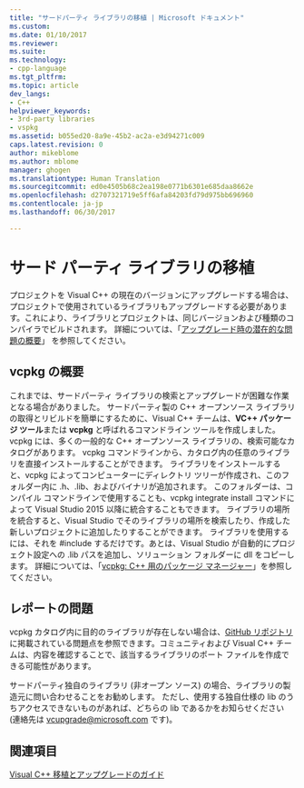 ```yaml
---
title: "サードパーティ ライブラリの移植 | Microsoft ドキュメント"
ms.custom: 
ms.date: 01/10/2017
ms.reviewer: 
ms.suite: 
ms.technology:
- cpp-language
ms.tgt_pltfrm: 
ms.topic: article
dev_langs:
- C++
helpviewer_keywords:
- 3rd-party libraries
- vspkg
ms.assetid: b055ed20-8a9e-45b2-ac2a-e3d94271c009
caps.latest.revision: 0
author: mikeblome
ms.author: mblome
manager: ghogen
ms.translationtype: Human Translation
ms.sourcegitcommit: ed0e4505b68c2ea198e0771b6301e685daa8662e
ms.openlocfilehash: d2707321719e5ff6afa84203fd79d975bb696960
ms.contentlocale: ja-jp
ms.lasthandoff: 06/30/2017

---
```


# <a name="porting-third-party-libraries"></a>サード パーティ ライブラリの移植

プロジェクトを Visual C++ の現在のバージョンにアップグレードする場合は、プロジェクトで使用されているライブラリもアップグレードする必要があります。これにより、ライブラリとプロジェクトは、同じバージョンおよび種類のコンパイラでビルドされます。 詳細については、「[アップグレード時の潜在的な問題の概要](overview-of-potential-upgrade-issues-visual-cpp.md)」 を参照してください。 

## <a name="introducing-vcpkg"></a>vcpkg の概要
これまでは、サードパーティ ライブラリの検索とアップグレードが困難な作業となる場合がありました。 サードパーティ製の C++ オープンソース ライブラリの取得とリビルドを簡単にするために、Visual C++ チームは、**VC++ パッケージ ツール**または **vcpkg** と呼ばれるコマンドライン ツールを作成しました。 vcpkg には、多くの一般的な C++ オープンソース ライブラリの、検索可能なカタログがあります。 vcpkg コマンドラインから、カタログ内の任意のライブラリを直接インストールすることができます。 ライブラリをインストールすると、vcpkg によってコンピューターにディレクトリ ツリーが作成され、このフォルダー内に .h、.lib、およびバイナリが追加されます。 このフォルダーは、コンパイル コマンドラインで使用することも、vcpkg integrate install コマンドによって Visual Studio 2015 以降に統合することもできます。 ライブラリの場所を統合すると、Visual Studio でそのライブラリの場所を検索したり、作成した新しいプロジェクトに追加したりすることができます。 ライブラリを使用するには、それを #include するだけです。あとは、Visual Studio が自動的にプロジェクト設定への .lib パスを追加し、ソリューション フォルダーに dll をコピーします。 詳細については、「[vcpkg: C++ 用のパッケージ マネージャー](../vcpkg.md)」を参照してください。


## <a name="reporting-issues"></a>レポートの問題
vcpkg カタログ内に目的のライブラリが存在しない場合は、[GitHub リポジトリ](https://github.com/Microsoft/vcpkg/issues)に掲載されている問題点を参照できます。コミュニティおよび Visual C++ チームは、内容を確認することで、該当するライブラリのポート ファイルを作成できる可能性があります。

サードパーティ独自のライブラリ (非オープン ソース) の場合、ライブラリの製造元に問い合わせることをお勧めします。 ただし、使用する独自仕様の lib のうちアクセスできないものがあれば、どちらの lib であるかをお知らせください (連絡先は vcupgrade@microsoft.com です)。

  
## <a name="see-also"></a>関連項目  
 [Visual C++ 移植とアップグレードのガイド](visual-cpp-porting-and-upgrading-guide.md)

